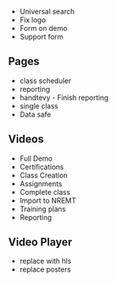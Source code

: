 * Universal search
* Fix logo
* Form on demo
* Support form
  
## Pages
* class scheduler
* reporting
* handtevy - Finish reporting
* single class
* Data safe

## Videos
* Full Demo
* Certifications
* Class Creation
* Assignments
* Complete class
* Import to NREMT
* Training plans
* Reporting

## Video Player
* replace with hls
* replace posters